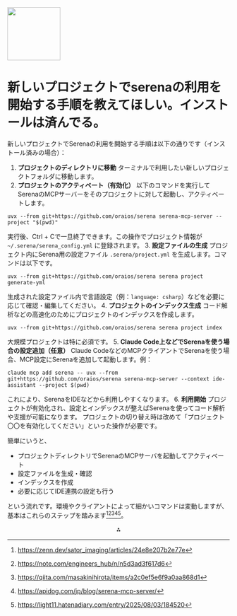 <img src="https://r2cdn.perplexity.ai/pplx-full-logo-primary-dark%402x.png" class="logo" width="120"/>

# 新しいプロジェクトでserenaの利用を開始する手順を教えてほしい。インストールは済んでる。

新しいプロジェクトでSerenaの利用を開始する手順は以下の通りです（インストール済みの場合）：

1. **プロジェクトのディレクトリに移動**
ターミナルで利用したい新しいプロジェクトフォルダに移動します。
2. **プロジェクトのアクティベート（有効化）**
以下のコマンドを実行してSerenaのMCPサーバーをそのプロジェクトに対して起動し、アクティベートします。

```
uvx --from git+https://github.com/oraios/serena serena-mcp-server --project "$(pwd)"
```

実行後、Ctrl + Cで一旦終了できます。この操作でプロジェクト情報が `~/.serena/serena_config.yml` に登録されます。
3. **設定ファイルの生成**
プロジェクト内にSerena用の設定ファイル `.serena/project.yml` を生成します。コマンドは以下です。

```
uvx --from git+https://github.com/oraios/serena serena project generate-yml
```

生成された設定ファイル内で言語設定（例：`language: csharp`）などを必要に応じて確認・編集してください。
4. **プロジェクトのインデックス生成**
コード解析などの高速化のためにプロジェクトのインデックスを作成します。

```
uvx --from git+https://github.com/oraios/serena serena project index
```

大規模プロジェクトは特に必須です。
5. **Claude Code上などでSerenaを使う場合の設定追加（任意）**
Claude CodeなどのMCPクライアントでSerenaを使う場合、MCP設定にSerenaを追加して起動します。例：

```
claude mcp add serena -- uvx --from git+https://github.com/oraios/serena serena-mcp-server --context ide-assistant --project $(pwd)
```

これにより、SerenaをIDEなどから利用しやすくなります。
6. **利用開始**
プロジェクトが有効化され、設定とインデックスが整えばSerenaを使ってコード解析や支援が可能になります。
プロジェクトの切り替え時は改めて「プロジェクト〇〇を有効化してください」といった操作が必要です。

簡単にいうと、

- プロジェクトディレクトリでSerenaのMCPサーバを起動してアクティベート
- 設定ファイルを生成・確認
- インデックスを作成
- 必要に応じてIDE連携の設定も行う

という流れです。環境やクライアントによって細かいコマンドは変動しますが、基本はこれらのステップを踏みます[^1][^2][^4][^5][^6]。

<div style="text-align: center">⁂</div>

[^1]: https://zenn.dev/sator_imaging/articles/24e8e207b2e77e

[^2]: https://note.com/engineers_hub/n/n5d3ad3f617d6

[^3]: https://azukiazusa.dev/blog/serena-coding-agent

[^4]: https://qiita.com/masakinihirota/items/a2c0ef5e6f9a0aa868d1

[^5]: https://apidog.com/jp/blog/serena-mcp-server/

[^6]: https://light11.hatenadiary.com/entry/2025/08/03/184520

[^7]: https://www.microfocus.com/documentation/pvcs-version-manager/8.1.1/JA/vmgs.pdf

[^8]: https://zenn.dev/acntechjp/articles/a3daf17083277f

[^9]: https://note.com/syogaku/n/n721b324b3ca6

[^10]: https://www.microfocus.com/documentation/pvcs-version-manager/8.2.1/JA/VMUG.PDF

